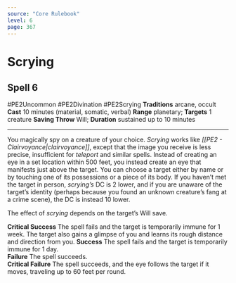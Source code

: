 ```yaml
---
source: "Core Rulebook"
level: 6
page: 367
---
```


# Scrying
## Spell 6
#PE2Uncommon #PE2Divination #PE2Scrying 
**Traditions** arcane, occult
**Cast** 10 minutes (material, somatic, verbal)
**Range** planetary; **Targets** 1 creature
**Saving Throw** Will; **Duration** sustained up to 10 minutes

-----
You magically spy on a creature of your choice. *Scrying* works like *[[PE2 - Clairvoyance|clairvoyance]]*, except that the image you receive is less precise, insufficient for *teleport* and similar spells. Instead of creating an eye in a set location within 500 feet, you instead create an eye that manifests just above the target. You can choose a target either by name or by touching one of its possessions or a piece of its body. If you haven’t met the target in person, *scrying’s* DC is 2 lower, and if you are unaware of the target’s identity (perhaps because you found an unknown creature’s fang at a crime scene), the DC is instead 10 lower.

The effect of *scrying* depends on the target’s Will save. 

**Critical Success** The spell fails and the target is temporarily immune for 1 week. The target also gains a glimpse of you and learns its rough distance and direction from you. 
**Success** The spell fails and the target is temporarily immune for 1 day.  
**Failure** The spell succeeds.  
**Critical Failure** The spell succeeds, and the eye follows the target if it moves, traveling up to 60 feet per round.
